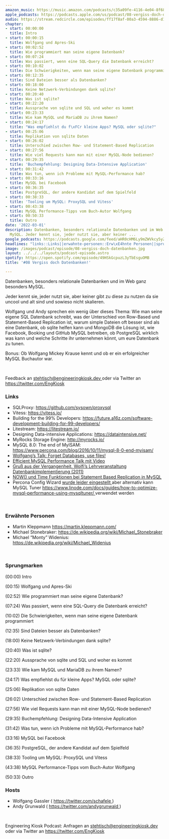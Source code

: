 ```yaml
---
amazon_music: https://music.amazon.com/podcasts/c35a09fe-4116-4e04-8f68-77d61b112e46/episodes/e4c5e0e2-4078-4764-888f-9c9ddc435bd3/engineering-kiosk-08-vergiss-doch-datenbanken
apple_podcasts: https://podcasts.apple.com/us/podcast/08-vergiss-doch-datenbanken/id1603082924?i=1000552569027
audio: https://stream.redcircle.com/episodes/ff17f8af-00a3-4594-8886-d1c2a3980c67/stream.mp3
chapter:
- start: 00:00:00
  title: Intro
- start: 00:00:15
  title: Wolfgang und Apres-Ski
- start: 00:02:52
  title: Wie programmiert man seine eigene Datenbank?
- start: 00:07:24
  title: Was passiert, wenn eine SQL-Query die Datenbank erreicht?
- start: 00:10:02
  title: Die Schwierigkeiten, wenn man seine eigene Datenbank programmiert
- start: 00:12:35
  title: Sind Dateien besser als Datenbanken?
- start: 00:18:00
  title: Keine Netzwerk-Verbindungen dank sqlite?
- start: 00:20:40
  title: Was ist sqlite?
- start: 00:22:20
  title: Aussprache von sqlite und SQL und woher es kommt
- start: 00:23:33
  title: Wie kam MySQL und MariaDB zu ihrem Namen?
- start: 00:24:17
  title: "Was empfiehlst du f\xFCr kleine Apps? MySQL oder sqlite?"
- start: 00:25:06
  title: Replikation von sqlite Daten
- start: 00:26:02
  title: Unterschied zwischen Row- und Statement-Based Replication
- start: 00:27:56
  title: Wie viel Requests kann man mit einer MySQL-Node bedienen?
- start: 00:29:35
  title: 'Buchempfehlung: Designing Data-Intensive Application'
- start: 00:31:42
  title: Was tun, wenn ich Probleme mit MySQL-Performance hab?
- start: 00:33:16
  title: MySQL bei Facebook
- start: 00:36:35
  title: PostgreSQL, der andere Kandidat auf dem Spielfeld
- start: 00:38:33
  title: 'Tooling um MySQL: ProxySQL und Vitess'
- start: 00:43:38
  title: MySQL Performance-Tipps vom Buch-Autor Wolfgang
- start: 00:50:33
  title: Outro
date: '2022-03-01'
description: Datenbanken, besonders relationale Datenbanken und im Web ganz besonders
  MySQL. Jeder kennt sie, jeder nutzt sie, aber keiner ...
google_podcasts: https://podcasts.google.com/feed/aHR0cHM6Ly9mZWVkcy5yZWRjaXJjbGUuY29tLzBlY2ZkZmQ3LWZkYTEtNGMzZC05NTE1LTQ3NjcyN2Y5ZGY1ZQ/episode/NzBjYjE3YTktNjA3ZC00ZmFlLWI4YWQtY2QxZjA2M2NhZmRh?sa=X&ved=0CAUQkfYCahcKEwi4xMSxj4L4AhUAAAAAHQAAAAAQNQ
headlines: "links::Links||erwahnte-personen::Erw\xE4hnte Personen||sprungmarken::Sprungmarken||hosts::Hosts"
image: /images/podcast/episode/08-vergiss-doch-datenbanken.jpg
layout: ../../../layouts/podcast-episode.astro
spotify: https://open.spotify.com/episode/49HSkGcpuzL3yTbEsguOMB
title: '#08 Vergiss doch Datenbanken!'

---
```


<p>
   Datenbanken, besonders relationale Datenbanken und im Web ganz besonders MySQL.
  </p>
  <p>
   Jeder kennt sie, jeder nutzt sie, aber keiner gibt zu diese zu nutzen da sie uncool und alt sind und sowieso nicht skalieren.
  </p>
  <p>
   Wolfgang und Andy sprechen ein wenig über dieses Thema: Wie man seine eigene SQL Datenbank schreibt, was der Unterschied von Row-Based und Statement-Based Replication ist, warum simple Dateien oft besser sind als eine Datenbank, ob sqlite helfen kann und MongoDB die Lösung ist, wie Facebook, Booking und GitHub MySQL betreiben, ob PostgreSQL wirklich was kann und welche Schritte ihr unternehmen könnt, um eure Datenbank zu tunen.
  </p>
  <p>
   Bonus: Ob Wolfgang Mickey Krause kennt und ob er ein erfolgreicher MySQL Buchautor war.
  </p>
  <p>
   <br/>
  </p>
  <p>
   Feedback an
   <a href="mailto:stehtisch@engineeringkiosk.dev" rel="nofollow">
    stehtisch@engineeringkiosk.dev
   </a>
   oder via Twitter an
   <a href="https://twitter.com/EngKiosk" rel="nofollow">
    https://twitter.com/EngKiosk
   </a>
  </p>
  <h3 id="links">
   Links
  </h3>
  <ul>
   <li>
    SQLProxy:
    <a href="https://github.com/sysown/proxysql" rel="nofollow">
     https://github.com/sysown/proxysql
    </a>
   </li>
   <li>
    Vitess:
    <a href="https://vitess.io/" rel="nofollow">
     https://vitess.io/
    </a>
   </li>
   <li>
    Building for the 99% Developers:
    <a href="https://future.a16z.com/software-development-building-for-99-developers/" rel="nofollow">
     https://future.a16z.com/software-development-building-for-99-developers/
    </a>
   </li>
   <li>
    Litestream:
    <a href="https://litestream.io/" rel="nofollow">
     https://litestream.io/
    </a>
   </li>
   <li>
    Designing Data-intensive Applications:
    <a href="https://dataintensive.net/" rel="nofollow">
     https://dataintensive.net/
    </a>
   </li>
   <li>
    MyRocks Storage Engine:
    <a href="http://myrocks.io/" rel="nofollow">
     http://myrocks.io/
    </a>
   </li>
   <li>
    MySQL 8.0: The end of MyISAM:
    <a href="https://www.percona.com/blog/2016/10/11/mysql-8-0-end-myisam/" rel="nofollow">
     https://www.percona.com/blog/2016/10/11/mysql-8-0-end-myisam/
    </a>
   </li>
   <li>
    <a href="https://twitter.com/schafele/status/1200180440184827904" rel="nofollow">
     Wolfgang’s Talk: Forget Databases, use files!
    </a>
   </li>
   <li>
    <a href="https://fosdem.org/2022/schedule/event/efficient_mysql/" rel="nofollow">
     Efficient MySQL Performance Talk mit Video
    </a>
   </li>
   <li>
    <a href="https://web.archive.org/web/20120303090458/http://dbis-informatik.uibk.ac.at/188-0-VO-Arch---Impl--von-DBS.html" rel="nofollow">
     Gruß aus der Vergangenheit, Wolfi’s Lehrveranstaltung Datenbankimplementierung (2011)
    </a>
   </li>
   <li>
    <a href="https://dev.mysql.com/doc/refman/5.7/en/replication-features-functions.html" rel="nofollow">
     NOW() und Time Funktionen bei Statement Based Replication in MySQL
    </a>
   </li>
   <li>
    Percona Config Wizard
    <a href="https://www.percona.com/blog/2019/04/22/end-of-life-query-analyzer-and-mysql-configuration-generator/" rel="nofollow">
     wurde leider eingestellt
    </a>
    aber alternativ kann MySQL Tuner
    <a href="https://www.linode.com/docs/guides/how-to-optimize-mysql-performance-using-mysqltuner/" rel="nofollow">
     https://www.linode.com/docs/guides/how-to-optimize-mysql-performance-using-mysqltuner/
    </a>
    verwendet werden
   </li>
  </ul>
  <p>
   <br/>
  </p>
  <h3 id="erwahnte-personen">
   Erwähnte Personen
  </h3>
  <ul>
   <li>
    Martin Kleppmann
    <a href="https://martin.kleppmann.com/" rel="nofollow">
     https://martin.kleppmann.com/
    </a>
   </li>
   <li>
    Michael Stonebraker:
    <a href="https://de.wikipedia.org/wiki/Michael_Stonebraker" rel="nofollow">
     https://de.wikipedia.org/wiki/Michael_Stonebraker
    </a>
   </li>
   <li>
    Michael “Monty” Widenius:
    <a href="https://de.wikipedia.org/wiki/Michael_Widenius" rel="nofollow">
     https://de.wikipedia.org/wiki/Michael_Widenius
    </a>
   </li>
  </ul>
  <p>
   <br/>
  </p>
  <h3 id="sprungmarken">
   Sprungmarken
  </h3>
  <p>
   (00:00) Intro
  </p>
  <p>
   (00:15) Wolfgang und Apres-Ski
  </p>
  <p>
   (02:52) Wie programmiert man seine eigene Datenbank?
  </p>
  <p>
   (07:24) Was passiert, wenn eine SQL-Query die Datenbank erreicht?
  </p>
  <p>
   (10:02) Die Schwierigkeiten, wenn man seine eigene Datenbank programmiert
  </p>
  <p>
   (12:35) Sind Dateien besser als Datenbanken?
  </p>
  <p>
   (18:00) Keine Netzwerk-Verbindungen dank sqlite?
  </p>
  <p>
   (20:40) Was ist sqlite?
  </p>
  <p>
   (22:20) Aussprache von sqlite und SQL und woher es kommt
  </p>
  <p>
   (23:33) Wie kam MySQL und MariaDB zu ihrem Namen?
  </p>
  <p>
   (24:17) Was empfiehlst du für kleine Apps? MySQL oder sqlite?
  </p>
  <p>
   (25:06) Replikation von sqlite Daten
  </p>
  <p>
   (26:02) Unterschied zwischen Row- und Statement-Based Replication
  </p>
  <p>
   (27:56) Wie viel Requests kann man mit einer MySQL-Node bedienen?
  </p>
  <p>
   (29:35) Buchempfehlung: Designing Data-Intensive Application
  </p>
  <p>
   (31:42) Was tun, wenn ich Probleme mit MySQL-Performance hab?
  </p>
  <p>
   (33:16) MySQL bei Facebook
  </p>
  <p>
   (36:35) PostgreSQL, der andere Kandidat auf dem Spielfeld
  </p>
  <p>
   (38:33) Tooling um MySQL: ProxySQL und Vitess
  </p>
  <p>
   (43:38) MySQL Performance-Tipps vom Buch-Autor Wolfgang
  </p>
  <p>
   (50:33) Outro
  </p>
  <h3 id="hosts">
   Hosts
  </h3>
  <ul>
   <li>
    Wolfgang Gassler (
    <a href="https://twitter.com/schafele" rel="nofollow">
     https://twitter.com/schafele
    </a>
    )
   </li>
   <li>
    Andy Grunwald (
    <a href="https://twitter.com/andygrunwald" rel="nofollow">
     https://twitter.com/andygrunwald
    </a>
    )
   </li>
  </ul>
  <p>
   <br/>
  </p>
  <p>
   Engineering Kiosk Podcast: Anfragen an
   <a href="http://stehtisch@engineeringkiosk.dev" rel="nofollow">
    stehtisch@engineeringkiosk.dev
   </a>
   oder via Twitter an
   <a href="https://twitter.com/EngKiosk" rel="nofollow">
    https://twitter.com/EngKiosk
   </a>
  </p>